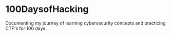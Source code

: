 # 100DaysofHacking
Documenting my journey of learning cybersecurity concepts and practicing CTF's for 100 days.
